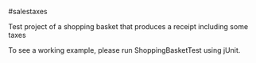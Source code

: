 #salestaxes

Test project of a shopping basket that produces a receipt including some taxes

To see a working example, please run ShoppingBasketTest using jUnit.
